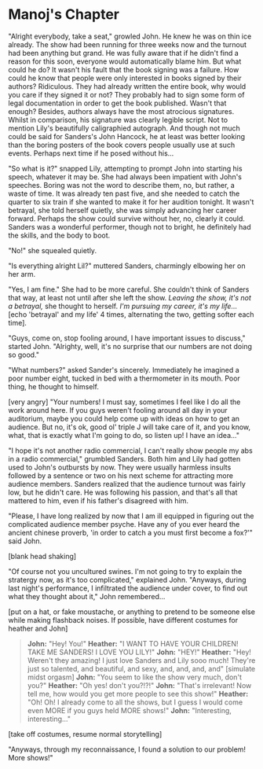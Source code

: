 Manoj's Chapter
===============

"Alright everybody, take a seat," growled John.  He knew he was on thin ice already.  The show had been running for three weeks now and the turnout had been anything but grand.  He was fully aware that if he didn't find a reason for this soon, everyone would automatically blame him.  But what could he do?  It wasn't his fault that the book signing was a failure.  How could he know that people were only interested in books signed by their authors?  Ridiculous.  They had already written the entire book, why would you care if they signed it or not?  They probably had to sign some form of legal documentation in order to get the book published.  Wasn't that enough?  Besides, authors always have the most atrocious signatures.  Whilst in comparison, his signature was clearly legible script.  Not to mention Lily's beautifully caligraphied autograph.  And though not much could be said for Sanders's John Hancock, he at least was better looking than the boring posters of the book covers people usually use at such events.  Perhaps next time if he posed without his...

"So what is it?" snapped Lily, attempting to prompt John into starting his speech, whatever it may be.  She had always been impatient with John's speeches.  Boring was not the word to describe them, no, but rather, a waste of time.  It was already ten past five, and she needed to catch the quarter to six train if she wanted to make it for her audition tonight.  It wasn't betrayal, she told herself quietly, she was simply advancing her career forward.  Perhaps the show could survive without her, no, clearly it could.  Sanders was a wonderful performer, though not to bright, he definitely had the skills, and the body to boot.

"No!" she squealed quietly.

"Is everything alright Lil?" muttered Sanders, charmingly elbowing her on her arm.

"Yes, I am fine." She had to be more careful.  She couldn't think of Sanders that way, at least not until after she left the show.  *Leaving the show, it's not a betrayal,* she thought to herself.  *I'm pursuing my career, it's my life...* [echo 'betrayal' and my life' 4 times, alternating the two, getting softer each time].

"Guys, come on, stop fooling around, I have important issues to discuss," started John.  "Alrighty, well, it's no surprise that our numbers are not doing so good."

"What numbers?" asked Sander's sincerely.  Immediately he imagined a poor number eight, tucked in bed with a thermometer in its mouth.  Poor thing, he thought to himself.

[very angry] "Your numbers!  I must say, sometimes I feel like I do all the work around here.  If you guys weren't fooling around all day in your auditorium, maybe you could help come up with ideas on how to get an audience.  But no, it's ok, good ol' triple J will take care of it, and you know, what, that is exactly what I'm going to do, so listen up!  I have an idea..."

"I hope it's not another radio commercial, I can't really show people my abs in a radio commercial," grumbled Sanders.  Both him and Lily had gotten used to John's outbursts by now.  They were usually harmless insults followed by a sentence or two on his next scheme for attracting more audience members.  Sanders realized that the audience turnout was fairly low, but he didn't care.  He was following his passion, and that's all that mattered to him, even if his father's disagreed with him. 

"Please, I have long realized by now that I am ill equipped in figuring out the complicated audience member psyche.  Have any of you ever heard the ancient chinese proverb, 'in order to catch a you must first become a fox?'" said John.

[blank head shaking]

"Of course not you uncultured swines.  I'm not going to try to explain the stratergy now, as it's too complicated," explained John.  "Anyways, during last night's performance, I infiltrated the audience under cover, to find out what they thought about it," John remembered...

[put on a hat, or fake moustache, or anything to pretend to be someone else while making flashback noises.  If possible, have different costumes for heather and John]

> **John:** "Hey! You!"
> **Heather:** "I WANT TO HAVE YOUR CHILDREN! TAKE ME SANDERS! I LOVE YOU LILY!"
> **John:** "HEY!"
> **Heather:** "Hey! Weren't they amazing!  I just love Sanders and Lily sooo much!  They're just so talented, and beautiful, and sexy, and, and, and, and" [simulate midst orgasm]
> **John:** "You seem to like the show very much, don't you?"
> **Heather:** "Oh yes! don't you?!?!"
> **John:** "That's irrelevant!  Now tell me, how would you get more people to see this show!"
> **Heather:** "Oh! Oh! I already come to all the shows, but I guess I would come even MORE if you guys held MORE shows!"
> **John:** "Interesting, interesting..."

[take off costumes, resume normal storytelling]

"Anyways, through my reconnaissance, I found a solution to our problem!  More shows!"